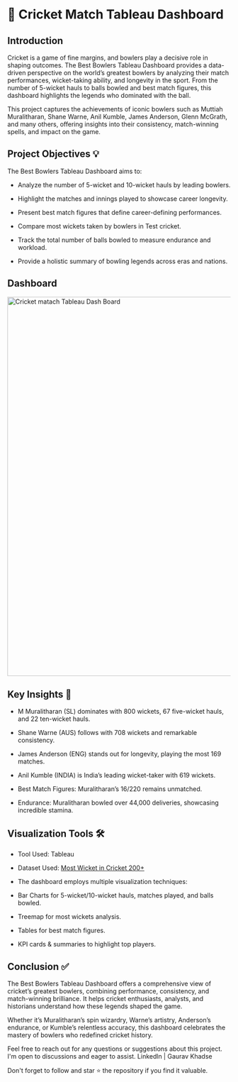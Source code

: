 # 🏏 Cricket Match Tableau Dashboard

## Introduction

Cricket is a game of fine margins, and bowlers play a decisive role in shaping outcomes. The Best Bowlers Tableau Dashboard provides a data-driven perspective on the world’s greatest bowlers by analyzing their match performances, wicket-taking ability, and longevity in the sport. From the number of 5-wicket hauls to balls bowled and best match figures, this dashboard highlights the legends who dominated with the ball.

This project captures the achievements of iconic bowlers such as Muttiah Muralitharan, Shane Warne, Anil Kumble, James Anderson, Glenn McGrath, and many others, offering insights into their consistency, match-winning spells, and impact on the game.

## Project Objectives 💡

The Best Bowlers Tableau Dashboard aims to:

- Analyze the number of 5-wicket and 10-wicket hauls by leading bowlers.

- Highlight the matches and innings played to showcase career longevity.

- Present best match figures that define career-defining performances.

- Compare most wickets taken by bowlers in Test cricket.

- Track the total number of balls bowled to measure endurance and workload.

- Provide a holistic summary of bowling legends across eras and nations.

## Dashboard
<img width="1659" height="855" alt="Cricket matach Tableau Dash Board" src="https://github.com/user-attachments/assets/602dddba-9a67-4578-8e73-2716facf8a40" />


## Key Insights 🔎

- M Muralitharan (SL) dominates with 800 wickets, 67 five-wicket hauls, and 22 ten-wicket hauls.

- Shane Warne (AUS) follows with 708 wickets and remarkable consistency.

- James Anderson (ENG) stands out for longevity, playing the most 169 matches.

- Anil Kumble (INDIA) is India’s leading wicket-taker with 619 wickets.

- Best Match Figures: Muralitharan’s 16/220 remains unmatched.

- Endurance: Muralitharan bowled over 44,000 deliveries, showcasing incredible stamina.

## Visualization Tools 🛠️

- Tool Used: Tableau

- Dataset Used: [Most Wicket in Cricket 200+](https://www.kaggle.com/datasets/muhammedtausif/most-wicket-in-cricket-200/code)


- The dashboard employs multiple visualization techniques:

- Bar Charts for 5-wicket/10-wicket hauls, matches played, and balls bowled.

- Treemap for most wickets analysis.

- Tables for best match figures.

- KPI cards & summaries to highlight top players.

## Conclusion ✅

The Best Bowlers Tableau Dashboard offers a comprehensive view of cricket’s greatest bowlers, combining performance, consistency, and match-winning brilliance. It helps cricket enthusiasts, analysts, and historians understand how these legends shaped the game.

Whether it’s Muralitharan’s spin wizardry, Warne’s artistry, Anderson’s endurance, or Kumble’s relentless accuracy, this dashboard celebrates the mastery of bowlers who redefined cricket history.

Feel free to reach out for any questions or suggestions about this project. I'm open to discussions and eager to assist.  Linkedln | Gaurav Khadse

Don't forget to follow and star ⭐ the repository if you find it valuable.
